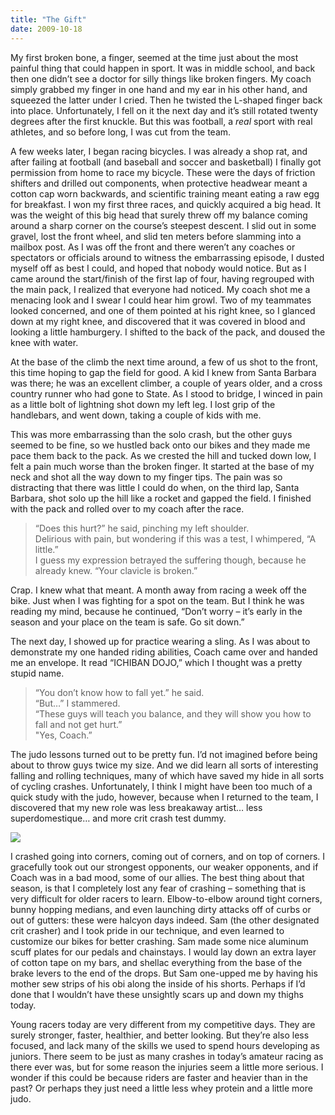 ```yaml
---
title: "The Gift"
date: 2009-10-18
---
```


My first broken bone, a finger, seemed at the time just about the most painful thing that could happen in sport. It was in middle school, and back then one didn&rsquo;t see a doctor for silly things like broken fingers. My coach simply grabbed my finger in one hand and my ear in his other hand, and squeezed the latter under I cried. Then he twisted the L-shaped finger back into place. Unfortunately, I fell on it the next day and it&rsquo;s still rotated twenty degrees after the first knuckle. But this was football, a *real* sport with real athletes, and so before long, I was cut from the team.

A few weeks later, I began racing bicycles. I was already a shop rat, and after failing at football (and baseball and soccer and basketball) I finally got permission from home to race my bicycle. These were the days of friction shifters and drilled out components, when protective headwear meant a cotton cap worn backwards, and scientific training meant eating a raw egg for breakfast. I won my first three races, and quickly acquired a big head. It was the weight of this big head that surely threw off my balance coming around a sharp corner on the course&rsquo;s steepest descent. I slid out in some gravel, lost the front wheel, and slid ten meters before slamming into a mailbox post. As I was off the front and there weren&rsquo;t any coaches or spectators or officials around to witness the embarrassing episode, I dusted myself off as best I could, and hoped that nobody would notice. But as I came around the start/finish of the first lap of four, having regrouped with the main pack, I realized that everyone had noticed. My coach shot me a menacing look and I swear I could hear him growl. Two of my teammates looked concerned, and one of them pointed at his right knee, so I glanced down at my right knee, and discovered that it was covered in blood and looking a little hamburgery. I shifted to the back of the pack, and doused the knee with water.

At the base of the climb the next time around, a few of us shot to the front, this time hoping to gap the field for good. A kid I knew from Santa Barbara was there; he was an excellent climber, a couple of years older, and a cross country runner who had gone to State. As I stood to bridge, I winced in pain as a little bolt of lightning shot down my left leg. I lost grip of the handlebars, and went down, taking a couple of kids with me.

This was more embarrassing than the solo crash, but the other guys seemed to be fine, so we hustled back onto our bikes and they made me pace them back to the pack. As we crested the hill and tucked down low, I felt a pain much worse than the broken finger. It started at the base of my neck and shot all the way down to my finger tips. The pain was so distracting that there was little I could do when, on the third lap, Santa Barbara, shot solo up the hill like a rocket and gapped the field. I finished with the pack and rolled over to my coach after the race.

> &ldquo;Does this hurt?&rdquo; he said, pinching my left shoulder.  
> Delirious with pain, but wondering if this was a test, I whimpered, &ldquo;A little.&rdquo;  
> I guess my expression betrayed the suffering though, because he already knew. &ldquo;Your clavicle is broken.&rdquo;

Crap. I knew what that meant. A month away from racing a week off the bike. Just when I was fighting for a spot on the team. But I think he was reading my mind, because he continued, &ldquo;Don&rsquo;t worry &ndash; it&rsquo;s early in the season and your place on the team is safe. Go sit down.&rdquo;

The next day, I showed up for practice wearing a sling. As I was about to demonstrate my one handed riding abilities, Coach came over and handed me an envelope. It read &ldquo;ICHIBAN DOJO,&rdquo; which I thought was a pretty stupid name. 

> &ldquo;You don&rsquo;t know how to fall yet.&rdquo; he said.  
> &ldquo;But&hellip;&rdquo; I stammered.  
> &ldquo;These guys will teach you balance, and they will show you how to fall and not get hurt.”  
> &quot;Yes, Coach.”

The judo lessons turned out to be pretty fun. I&rsquo;d not imagined before being about to throw guys twice my size. And we did learn all sorts of interesting falling and rolling techniques, many of which have saved my hide in all sorts of cycling crashes. Unfortunately, I think I might have been too much of a quick study with the judo, however, because when I returned to the team, I discovered that my new role was less breakaway artist&hellip; less superdomestique&hellip; and more crit crash test dummy. 

![](https://33.media.tumblr.com/cf770d26e55c8f4026fd392e47f8941a/tumblr_inline_nl9mfvTFd11tp5evn.jpg)

I crashed going into corners, coming out of corners, and on top of corners. I gracefully took out our strongest opponents, our weaker opponents, and if Coach was in a bad mood, some of our allies. The best thing about that season, is that I completely lost any fear of crashing &ndash; something that is very difficult for older racers to learn. Elbow-to-elbow around tight corners, bunny hopping medians, and even launching dirty attacks off of curbs or out of gutters: these were halcyon days indeed. Sam (the other designated crit crasher) and I took pride in our technique, and even learned to customize our bikes for better crashing. Sam made some nice aluminum scuff plates for our pedals and chainstays. I would lay down an extra layer of cotton tape on my bars, and shellac everything from the base of the brake levers to the end of the drops. But Sam one-upped me by having his mother sew strips of his obi along the inside of his shorts. Perhaps if I&rsquo;d done that I wouldn&rsquo;t have these unsightly scars up and down my thighs today.

Young racers today are very different from my competitive days. They are surely stronger, faster, healthier, and better looking. But they&rsquo;re also less focused, and lack many of the skills we used to spend hours developing as juniors. There seem to be just as many crashes in today&rsquo;s amateur racing as there ever was, but for some reason the injuries seem a little more serious. I wonder if this could be because riders are faster and heavier than in the past? Or perhaps they just need a little less whey protein and a little more judo.
